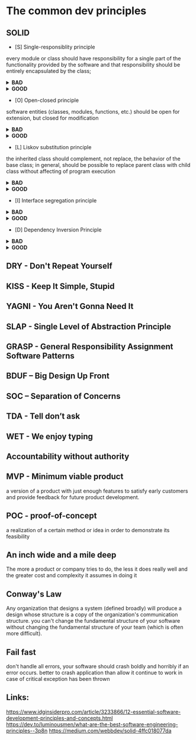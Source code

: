 # The common dev principles

## SOLID
- [S] Single-responsiblity principle

every module or class should have responsibility for a single part of the functionality provided by the software and that responsibility should be entirely encapsulated by the class;

<details>
<summary><b>BAD</b></summary>
<p>		

```csharp 
public class Animal
{
  public Animal() { }
  public string GetAnimalName() { }
  public SaveAnimal(Animal a) {}
}
```

</p>
</details>
<details>
<summary><b>GOOD</b></summary>
<p>
	
```csharp 
public class Animal
{
  public Animal() { }
  public string GetAnimalName() { }
}
public class AnimalRepository
{
  public Animal GetAnimal(string name) { }
  public Animal SaveAnimal(Animal a) { }
}
```

</p>
</details>

- [O] Open-closed principle

software entities (classes, modules, functions, etc.) should be open for extension, but closed for modification

<details>
<summary><b>BAD</b></summary>
<p>

```csharp 
public class Animal
{
  public Animal(string name) { }
  public string GetAnimalName() { }
}
var animals = new List<Animal>() 
{
  new Animal("lion"),
  new Animal("mouse")
}
public string AnimalSound(List<Animal> animals)
{
  foreach(var a in animals)		
  {
    if(a.GetAnimalName() == "lion")
      return "roar";
    if (a.GetAnimalName() == "mouse")
      return "squeak";
  }
}
```

</p>
</details>
<details>
<summary><b>GOOD</b></summary>
<p>

```csharp 
public class Animal
{
  public Animal(string name) { }
  public string GetAnimalName() { }
  public virtual string MakeSound() {}
}
public class Lion : Animal
{
  public new string MakeSound() => "roar";
}
public class Squirrel : Animal
{
  public new string MakeSound() => "squeak";
}
public class Snake : Animal
{
  public new string MakeSound() => "hiss";
}
public string AnimalSound(List<Animal> animals)
{
  foreach (var a in animals)
  {
    a.MakeSound();
  }
}
```

</p>
</details>

- [L] Liskov substitution principle

the inherited class should complement, not replace, the behavior of the base class;
in general, should be possible to replace parent class with child class without affecting of program execution

<details>
<summary><b>BAD</b></summary>
<p>

```csharp
public abstract class Employee
{
  public virtual string GetWorkDetails(int id) => "Base Work"
  public virtual string GetEmployeeDetails(int id) => "Base Employee";        
}
public class SeniorEmployee : Employee
{
  public override string GetWorkDetails(int id) => "Senior Work";
  public override string GetEmployeeDetails(int id) => "Senior Employee";
}
public class JuniorEmployee : Employee
{
  public override string GetWorkDetails(int id)
  {
    throw new NotImplementedException();        
  }
  public override string GetEmployeeDetails(int id) => "Junior Employee";
}
...
List<Employee> list = new List<Employee>();
list.Add(new JuniorEmployee());
list.Add(new SeniorEmployee());
foreach (Employee emp in list)
{
    emp.GetWorkDetails(985);
}

```

</p>
</details>
<details>
<summary><b>GOOD</b></summary>
<p>

```csharp
public interface IEmployee
{
    string GetEmployeeDetails(int employeeId);
}
public interface IWork
{
    string GetWorkDetails(int employeeId);
}
public class SeniorEmployee : IWork, IEmployee
{
    public string GetWorkDetails(int employeeId) => "Senior Work";
    public string GetEmployeeDetails(int employeeId) => "Senior Employee";
}
public class JuniorEmployee : IEmployee
{
	public string GetEmployeeDetails(int employeeId) => "Junior Employee";	
}
```

</p>
</details>

- [I] Interface segregation principle

<details>
<summary><b>BAD</b></summary>
<p>

```csharp
```

</p>
</details>
<details>
<summary><b>GOOD</b></summary>
<p>

```csharp
```

</p>
</details>

- [D] Dependency Inversion Principle

<details>
<summary><b>BAD</b></summary>
<p>

```csharp
```

</p>
</details>
<details>
<summary><b>GOOD</b></summary>
<p>

```csharp
```

</p>
</details>

## DRY - Don't Repeat Yourself

## KISS - Keep It Simple, Stupid

## YAGNI - You Aren't Gonna Need It 

## SLAP - Single Level of Abstraction Principle

## GRASP - General Responsibility Assignment Software Patterns

## BDUF – Big Design Up Front

## SOC – Separation of Concerns

## TDA - Tell don’t ask

## WET - We enjoy typing

## Accountability without authority

## MVP - Minimum viable product
a version of a product with just enough features to satisfy early customers and provide feedback for future product development.

## POC - proof-of-concept
a realization of a certain method or idea in order to demonstrate its feasibility

## An inch wide and a mile deep
The more a product or company tries to do, the less it does really well and the greater cost and complexity it assumes in doing it

## Conway's Law
Any organization that designs a system (defined broadly) will produce a design whose structure is a copy of the organization's communication structure.
you can't change the fundamental structure of your software without changing the fundamental structure of your team (which is often more difficult).

## Fail fast
don't handle all errors, your software should crash boldly and horribly if an error occurs.
better to crash application than allow it continue to work in case of critical exception has been thrown




## Links: 
https://www.idginsiderpro.com/article/3233866/12-essential-software-development-principles-and-concepts.html
https://dev.to/luminousmen/what-are-the-best-software-engineering-principles--3p8n
https://medium.com/webbdev/solid-4ffc018077da

